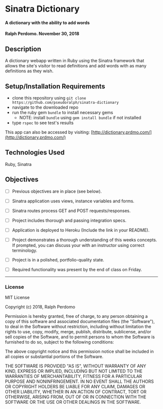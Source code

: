 # Sinatra Dictionary

#### A dictionary with the ability to add words

#### Ralph Perdomo. November 30, 2018

## Description
A dictionary webapp written in Ruby using the Sinatra framework that allows the site's visitor to read definitions and add words with as many definitions as they wish.

## Setup/Installation Requirements

* clone this repository using `git clone https://github.com/pseudoralph/sinatra-dictionary`
* navigate to the downloaded repo
* run the ruby gem `bundle` to install necessary gems
  * NOTE: install `bundle` using `gem install bundle` if not installed
* type `rspec` to see test's results

This app can also be accessed by visiting: [http://dictionary.prdmo.com/](http://dictionary.prdmo.com/)

## Technologies Used

Ruby, Sinatra

## Objectives
- [ ] Previous objectives are in place (see below).

- [ ] Sinatra application uses views, instance variables and forms.

- [ ] Sinatra routes process GET and POST requests/responses.

- [ ] Project includes thorough and passing integration specs.

- [ ] Application is deployed to Heroku (Include the link in your README).

- [ ] Project demonstrates a thorough understanding of this weeks concepts. If prompted, you can discuss your with an instructor using correct terminology.

- [ ] Project is in a polished, portfolio-quality state.

- [ ] Required functionality was present by the end of class on Friday.

---

### License

MIT License

Copyright (c) 2018, Ralph Perdomo

Permission is hereby granted, free of charge, to any person obtaining a copy
of this software and associated documentation files (the "Software"), to deal
in the Software without restriction, including without limitation the rights
to use, copy, modify, merge, publish, distribute, sublicense, and/or sell
copies of the Software, and to permit persons to whom the Software is
furnished to do so, subject to the following conditions:

The above copyright notice and this permission notice shall be included in all
copies or substantial portions of the Software.

THE SOFTWARE IS PROVIDED "AS IS", WITHOUT WARRANTY OF ANY KIND, EXPRESS OR
IMPLIED, INCLUDING BUT NOT LIMITED TO THE WARRANTIES OF MERCHANTABILITY,
FITNESS FOR A PARTICULAR PURPOSE AND NONINFRINGEMENT. IN NO EVENT SHALL THE
AUTHORS OR COPYRIGHT HOLDERS BE LIABLE FOR ANY CLAIM, DAMAGES OR OTHER
LIABILITY, WHETHER IN AN ACTION OF CONTRACT, TORT OR OTHERWISE, ARISING FROM,
OUT OF OR IN CONNECTION WITH THE SOFTWARE OR THE USE OR OTHER DEALINGS IN THE
SOFTWARE.
